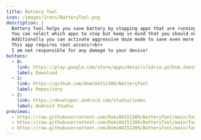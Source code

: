 ```yaml
---
title: Battery Tool
icon: /images/Icons/BatteryTool.png
description: |
  Battery Tool helps you save battery by stopping apps that are running in the background.
  You can select which apps to stop but keep in mind that you should not stop alarm clock apps, messaging apps or system apps unless you do not rely on them.
  Additionally you can activate aggressive doze mode to save even more battery.<br><br>
  This app requires root access!<br>
  I am not responsible for any damage to your device!
buttons:
  - 0:
    link: https://play.google.com/store/apps/details?id=io.github.domi04151309.batterytool
    label: Download
  - 1:
    link: https://github.com/Domi04151309/BatteryTool
    label: Repository
  - 2:
    link: https://developer.android.com/studio/index
    label: Android Studio
previews:
  - https://raw.githubusercontent.com/Domi04151309/BatteryTool/main/fastlane/metadata/android/en-US/images/phoneScreenshots/1.jpg
  - https://raw.githubusercontent.com/Domi04151309/BatteryTool/main/fastlane/metadata/android/en-US/images/phoneScreenshots/2.jpg
  - https://raw.githubusercontent.com/Domi04151309/BatteryTool/main/fastlane/metadata/android/en-US/images/phoneScreenshots/3.jpg
---
```

